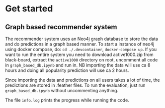 # Get started

## Graph based recommender system
The recommender system uses an Neo4j graph database to store the data and do predictions in a graph based manner. To start a instance of neo4j using docker compose, do: `cd ./.devcontainer`, `docker-compose up`.
If you want to run the entire system you need to download active1000.zip from black-board, extract the `active1000` directory on root, uncomment all code in `graph_based_db.ipynb` and run in. NB importing the data will use ca 8 hours and doing all popularity prediction will use ca 2 hours.

Since importing the data and predictions on all users takes a lot of time, the predictions are stored in .feather files. To run the evaluation, just run `graph_based_db.ipynb` without uncommenting anything.

The file `info.log` prints the progress while running the code.